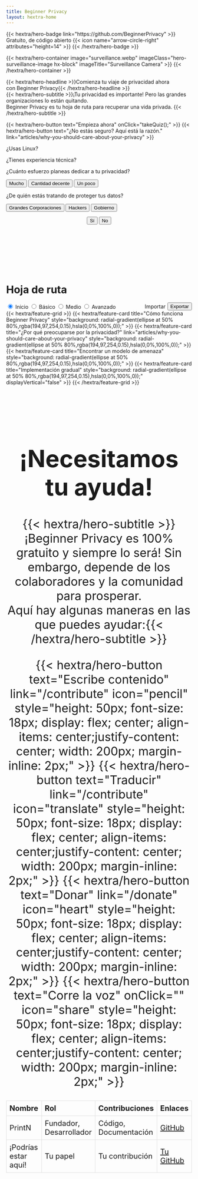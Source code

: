 ```yaml
---
title: Beginner Privacy
layout: hextra-home
---
```

<div class="hero">
  {{< hextra/hero-badge link="https://github.com/BeginnerPrivacy" >}}<div class="hx-w-2 hx-h-2 hx-rounded-full hx-bg-primary-400"></div>
    <span>Gratuito, de código abierto</span>
    {{< icon name="arrow-circle-right" attributes="height=14" >}}
  {{< /hextra/hero-badge >}}

  {{< hextra/hero-container
    image="surveillance.webp"
    imageClass="hero-surveillance-image hx-block"
    imageTitle="Surveillance Camera" >}}
  {{< /hextra/hero-container >}}

  <div class="hx-mt-6 hx-mb-6">
  {{< hextra/hero-headline >}}Comienza tu viaje de privacidad ahora&nbsp;<br class="sm:hx-block hx-hidden" />con Beginner Privacy{{< /hextra/hero-headline >}}
  </div>

  <div class=" hero-take-quiz hx-mb-6" style="display: inline-flex; width: 100%;">
  {{< hextra/hero-subtitle >}}¡Tu privacidad es importante! Pero las grandes organizaciones lo están quitando.&nbsp;<br class="sm:hx-block hx-hidden" />Beginner Privacy es tu hoja de ruta para recuperar una vida privada.
  {{< /hextra/hero-subtitle >}}
  </div>

  {{< hextra/hero-button text="Empieza ahora" onClick="takeQuiz();" >}}
  {{< hextra/hero-button text="¿No estás seguro? Aquí está la razón." link="articles/why-you-should-care-about-your-privacy" >}}

  <div id="quizModal">  
    <div id="question1" class="question">
        <p>¿Usas Linux?</p>
    </div>
    <div id="question2" class="question">
        <p>¿Tienes experiencia técnica?</p>
    </div>
    <div id="question3" class="question">
        <p>¿Cuánto esfuerzo planeas dedicar a tu privacidad?</p>
        <p>
          <button class="hx-bg-primary-600" onclick="answerQuestion(2)">Mucho</button>
          <button class="hx-bg-primary-600" onclick="answerQuestion(1)">Cantidad decente</button>
          <button class="hx-bg-primary-600" onclick="answerQuestion(0)">Un poco</button>
        </p>
    </div>
    <div id="question4" class="question">
        <p>¿De quién estás tratando de proteger tus datos?</p>
        <p>
          <button class="hx-bg-primary-600" onclick="answerQuestion(0)">Grandes Corporaciones</button>
          <button class="hx-bg-primary-600" onclick="answerQuestion(1)">Hackers</button>
          <button class="hx-bg-primary-600" onclick="answerQuestion(2)">Gobierno</button>
        </p>
    </div>
    <div style="text-align: center;">
      <button class="yes-no-button hx-bg-primary-600" onclick="answerQuestion('yes')">Sí</button>
      <button class="yes-no-button hx-bg-primary-600" onclick="answerQuestion('no')">No</button>
    </div>
    <div id="quizResult">
      <span id="basic" style="display: none;">Deberías empezar con la hoja de ruta básica.</span>
      <span id="medium" style="display: none;">Deberías empezar con la hoja de ruta de Medium.</span>
      <span id="advanced" style="display: none;">Deberías comenzar con la hoja de ruta avanzada.</span>
    </div>
  </div>
</div>

<div class="roadmap" style="margin-bottom: 10rem;">
  <div class="hx-mt-6" style="width: 100%; margin-top: 10rem;">
    <h1 class="hx-font-bold md:hx-text-5xl">Hoja de ruta</h1>
    <div style="display: flex; align-items: center; justify-content: space-between;">
      <div class="tabs">
          <input type="radio" id="radio-start" name="tabs" value="start" checked onclick="updateRoadmap()" />
          <label class="tab" for="radio-start">Inicio</label>
          <input type="radio" id="radio-basic" name="tabs" value="basic" onclick="updateRoadmap()" />
          <label class="tab" for="radio-basic">Básico</label>
          <input type="radio" id="radio-medium" name="tabs" value="medium" onclick="updateRoadmap()" />
          <label class="tab" for="radio-medium">Medio</label>
          <input type="radio" id="radio-advanced" name="tabs" value="advanced" onclick="updateRoadmap()" />
          <label class="tab" for="radio-advanced">Avanzado</label>
          <span class="glider"></span>
      </div>
      <div style="display: flex; align-items: center;">
          <label for="importFile" class="not-prose hx-font-medium hx-cursor-pointer hx-px-6 hx-py-2 hx-rounded-full hx-text-center hx-text-white hx-inline-block hx-bg-primary-600 hover:hx-bg-primary-700">
              Importar
              <input type="file" id="importFile" accept=".json" style="display: none;" onchange="importCheckbox();" />
          </label>
          <button id="exportButton" style="margin-left: 5px;" class="not-prose hx-font-medium hx-cursor-pointer hx-px-6 hx-py-2 hx-rounded-full hx-text-center hx-text-white hx-inline-block hx-bg-primary-600 hover:hx-bg-primary-700" onclick="exportCheckbox();">Exportar</button>
      </div>
    </div>
</div>

<div id="roadmapContent" class="hx-mt-4">
  <div id="startContent" class="roadmap-section">
    {{< hextra/feature-grid >}}
      {{< hextra/feature-card title="Cómo funciona Beginner Privacy" style="background: radial-gradient(ellipse at 50% 80%,rgba(194,97,254,0.15),hsla(0,0%,100%,0));" >}}
      {{< hextra/feature-card title="¿Por qué preocuparse por la privacidad?" link="articles/why-you-should-care-about-your-privacy" style="background: radial-gradient(ellipse at 50% 80%,rgba(194,97,254,0.15),hsla(0,0%,100%,0));" >}}
      {{< hextra/feature-card title="Encontrar un modelo de amenaza" style="background: radial-gradient(ellipse at 50% 80%,rgba(194,97,254,0.15),hsla(0,0%,100%,0));" >}}
      {{< hextra/feature-card title="Implementación gradual" style="background: radial-gradient(ellipse at 50% 80%,rgba(194,97,254,0.15),hsla(0,0%,100%,0));"  displayVertical="false" >}}
    {{< /hextra/feature-grid >}}
  </div>

  <div id="basicContent" class="roadmap-section" style="display:none;">
    {{< hextra/feature-grid >}}
        {{< hextra/feature-card title="Introducción básica" style="background: radial-gradient(ellipse at 50% 80%,rgba(97, 254, 176, 0.15),hsla(0,0%,100%,0));" >}}
        {{< hextra/feature-card title="Redes Privadas Virtuales" style="background: radial-gradient(ellipse at 50% 80%,rgba(97, 254, 176, 0.15),hsla(0,0%,100%,0));" >}}
        {{< hextra/feature-card title="Navegadores enfocados en la privacidad" style="background: radial-gradient(ellipse at 50% 80%,rgba(97, 254, 176, 0.15),hsla(0,0%,100%,0));" >}}
        {{< hextra/feature-card title="Contraseñas fuertes y únicas" style="background: radial-gradient(ellipse at 50% 80%,rgba(97, 254, 176, 0.15),hsla(0,0%,100%,0));" >}}
        {{< hextra/feature-card title="Correo electrónico enfocado en la privacidad" style="background: radial-gradient(ellipse at 50% 80%,rgba(97, 254, 176, 0.15),hsla(0,0%,100%,0));" displayVertical="true" >}}
    {{< /hextra/feature-grid >}}
    <br>
    {{< hextra/feature-grid >}}
        {{< hextra/feature-card title="Limitar la información compartida" style="background: radial-gradient(ellipse at 50% 80%,rgba(97, 254, 176, 0.15),hsla(0,0%,100%,0));" displayVertical="both" >}}
        {{< hextra/feature-card title="¡Próximamente!" style="background: radial-gradient(ellipse at 50% 80%,rgba(97, 254, 176, 0.15),hsla(0,0%,100%,0));" >}}
        {{< hextra/feature-card title="¡Próximamente!" style="background: radial-gradient(ellipse at 50% 80%,rgba(97, 254, 176, 0.15),hsla(0,0%,100%,0));" >}}
        {{< hextra/feature-card title="¡Próximamente!" style="background: radial-gradient(ellipse at 50% 80%,rgba(97, 254, 176, 0.15),hsla(0,0%,100%,0));" >}}
        {{< hextra/feature-card title="¡Próximamente!" style="background: radial-gradient(ellipse at 50% 80%,rgba(97, 254, 176, 0.15),hsla(0,0%,100%,0));" displayVertical="false" >}}
    {{< /hextra/feature-grid >}}
    <br>
    {{< hextra/feature-grid >}}
      {{< hextra/feature-card title="¡Próximamente!" style="background: radial-gradient(ellipse at 50% 80%,rgba(97, 254, 176, 0.15),hsla(0,0%,100%,0));" >}}
      {{< hextra/feature-card title="¡Próximamente!" style="background: radial-gradient(ellipse at 50% 80%,rgba(97, 254, 176, 0.15),hsla(0,0%,100%,0));" >}}
      {{< hextra/feature-card title="¡Próximamente!" style="background: radial-gradient(ellipse at 50% 80%,rgba(97, 254, 176, 0.15),hsla(0,0%,100%,0));" >}}
      {{< hextra/feature-card title="¡Próximamente!" style="background: radial-gradient(ellipse at 50% 80%,rgba(97, 254, 176, 0.15),hsla(0,0%,100%,0));" >}}
      {{< hextra/feature-card title="¡Próximamente!" style="background: radial-gradient(ellipse at 50% 80%,rgba(97, 254, 176, 0.15),hsla(0,0%,100%,0));" displayVertical="false" >}}
    {{< /hextra/feature-grid >}}
  </div>

  <div id="mediumContent" class="roadmap-section" style="display:none;">
    {{< hextra/feature-grid >}}
      {{< hextra/feature-card title="Introducción Media" style="background: radial-gradient(ellipse at 50% 80%,rgba(254, 225, 97, 0.15),hsla(0,0%,100%,0));" >}}
      {{< hextra/feature-card title="Cambia a Linux" style="background: radial-gradient(ellipse at 50% 80%,rgba(254, 225, 97, 0.15),hsla(0,0%,100%,0));" >}}
      {{< hextra/feature-card title="Interfaces de Redes Sociales" style="background: radial-gradient(ellipse at 50% 80%,rgba(254, 225, 97, 0.15),hsla(0,0%,100%,0));" >}}
      {{< hextra/feature-card title="¡Próximamente!" style="background: radial-gradient(ellipse at 50% 80%,rgba(254, 225, 97, 0.15),hsla(0,0%,100%,0));" >}}
      {{< hextra/feature-card title="¡Próximamente!" style="background: radial-gradient(ellipse at 50% 80%,rgba(254, 225, 97, 0.15),hsla(0,0%,100%,0));" displayVertical="true" >}}
    {{< /hextra/feature-grid >}}
    <br>
    {{< hextra/feature-grid >}}
      {{< hextra/feature-card title="¡Próximamente!" style="background: radial-gradient(ellipse at 50% 80%,rgba(254, 225, 97, 0.15),hsla(0,0%,100%,0));" displayVertical="both" >}}
      {{< hextra/feature-card title="¡Próximamente!" style="background: radial-gradient(ellipse at 50% 80%,rgba(254, 225, 97, 0.15),hsla(0,0%,100%,0));" >}}
      {{< hextra/feature-card title="¡Próximamente!" style="background: radial-gradient(ellipse at 50% 80%,rgba(254, 225, 97, 0.15),hsla(0,0%,100%,0));" >}}
      {{< hextra/feature-card title="¡Próximamente!" style="background: radial-gradient(ellipse at 50% 80%,rgba(254, 225, 97, 0.15),hsla(0,0%,100%,0));" >}}
      {{< hextra/feature-card title="¡Próximamente!" style="background: radial-gradient(ellipse at 50% 80%,rgba(254, 225, 97, 0.15),hsla(0,0%,100%,0));" displayVertical="false" >}}
    {{< /hextra/feature-grid >}}
    <br>
    {{< hextra/feature-grid >}}
      {{< hextra/feature-card title="¡Próximamente!" style="background: radial-gradient(ellipse at 50% 80%,rgba(254, 225, 97, 0.15),hsla(0,0%,100%,0));" >}}
      {{< hextra/feature-card title="¡Próximamente!" style="background: radial-gradient(ellipse at 50% 80%,rgba(254, 225, 97, 0.15),hsla(0,0%,100%,0));" >}}
      {{< hextra/feature-card title="¡Próximamente!" style="background: radial-gradient(ellipse at 50% 80%,rgba(254, 225, 97, 0.15),hsla(0,0%,100%,0));" >}}
      {{< hextra/feature-card title="¡Próximamente!" style="background: radial-gradient(ellipse at 50% 80%,rgba(254, 225, 97, 0.15),hsla(0,0%,100%,0));" >}}
      {{< hextra/feature-card title="Introducción a la Seguridad Operativa" style="background: radial-gradient(ellipse at 50% 80%,rgba(254, 225, 97, 0.15),hsla(0,0%,100%,0));" displayVertical="false" >}}
    {{< /hextra/feature-grid >}}
  </div>

  <div id="advancedContent" class="roadmap-section" style="display:none;">
    {{< hextra/feature-grid >}}
      {{< hextra/feature-card title="Introducción Avanzada" style="background: radial-gradient(ellipse at 50% 80%,rgba(254, 128, 97, 0.15),hsla(0,0%,100%,0));" >}}
      {{< hextra/feature-card title="Criptomoneda" style="background: radial-gradient(ellipse at 50% 80%,rgba(254, 128, 97, 0.15),hsla(0,0%,100%,0));" >}}
      {{< hextra/feature-card title="Adquirir cripto" style="background: radial-gradient(ellipse at 50% 80%,rgba(254, 128, 97, 0.15),hsla(0,0%,100%,0));" >}}
      {{< hextra/feature-card title="¡Próximamente!" style="background: radial-gradient(ellipse at 50% 80%,rgba(254, 128, 97, 0.15),hsla(0,0%,100%,0));" >}}
      {{< hextra/feature-card title="¡Próximamente!" style="background: radial-gradient(ellipse at 50% 80%,rgba(254, 128, 97, 0.15),hsla(0,0%,100%,0));" displayVertical="true" >}}
    {{< /hextra/feature-grid >}}
    <br>
    {{< hextra/feature-grid >}}
      {{< hextra/feature-card title="¡Próximamente!" style="background: radial-gradient(ellipse at 50% 80%,rgba(254, 128, 97, 0.15),hsla(0,0%,100%,0));" displayVertical="both" >}}
      {{< hextra/feature-card title="¡Próximamente!" style="background: radial-gradient(ellipse at 50% 80%,rgba(254, 128, 97, 0.15),hsla(0,0%,100%,0));" >}}
      {{< hextra/feature-card title="¡Próximamente!" style="background: radial-gradient(ellipse at 50% 80%,rgba(254, 128, 97, 0.15),hsla(0,0%,100%,0));" >}}
      {{< hextra/feature-card title="¡Próximamente!" style="background: radial-gradient(ellipse at 50% 80%,rgba(254, 128, 97, 0.15),hsla(0,0%,100%,0));" >}}
      {{< hextra/feature-card title="¡Próximamente!" style="background: radial-gradient(ellipse at 50% 80%,rgba(254, 128, 97, 0.15),hsla(0,0%,100%,0));" displayVertical="false" >}}
    {{< /hextra/feature-grid >}}
    <br>
    {{< hextra/feature-grid >}}
      {{< hextra/feature-card title="¡Próximamente!" style="background: radial-gradient(ellipse at 50% 80%,rgba(254, 128, 97, 0.15),hsla(0,0%,100%,0));" >}}
      {{< hextra/feature-card title="¡Próximamente!" style="background: radial-gradient(ellipse at 50% 80%,rgba(254, 128, 97, 0.15),hsla(0,0%,100%,0));" >}}
      {{< hextra/feature-card title="¡Próximamente!" style="background: radial-gradient(ellipse at 50% 80%,rgba(254, 128, 97, 0.15),hsla(0,0%,100%,0));" >}}
      {{< hextra/feature-card title="¡Próximamente!" style="background: radial-gradient(ellipse at 50% 80%,rgba(254, 128, 97, 0.15),hsla(0,0%,100%,0));" >}}
      {{< hextra/feature-card title="¡Próximamente!" style="background: radial-gradient(ellipse at 50% 80%,rgba(254, 128, 97, 0.15),hsla(0,0%,100%,0));" displayVertical="false" >}}
    {{< /hextra/feature-grid >}}
  </div>
</div>
</div>

<div class="hx-mt-16" style="width: 100%; text-align: center; font-size: 2rem;">
    <h1 class="hx-font-bold">¡Necesitamos tu ayuda!</h1>
    {{< hextra/hero-subtitle >}}¡Beginner Privacy es 100% gratuito y siempre lo será! Sin embargo, depende de los colaboradores y la comunidad para prosperar.<br>Aquí hay algunas maneras en las que puedes ayudar:{{< /hextra/hero-subtitle >}}
    <div style="display: inline-flex; flex-wrap: wrap; justify-content: center; margin-top: 2rem;">
    {{< hextra/hero-button text="Escribe contenido" link="/contribute" icon="pencil" style="height: 50px; font-size: 18px; display: flex; center; align-items: center;justify-content: center; width: 200px; margin-inline: 2px;" >}}
    {{< hextra/hero-button text="Traducir" link="/contribute" icon="translate" style="height: 50px; font-size: 18px; display: flex; center; align-items: center;justify-content: center; width: 200px; margin-inline: 2px;" >}}
    {{< hextra/hero-button text="Donar" link="/donate" icon="heart" style="height: 50px; font-size: 18px; display: flex; center; align-items: center;justify-content: center; width: 200px; margin-inline: 2px;" >}}
    {{< hextra/hero-button text="Corre la voz" onClick="" icon="share" style="height: 50px; font-size: 18px; display: flex; center; align-items: center;justify-content: center; width: 200px; margin-inline: 2px;" >}}
    </div>
    <style>
        table {
            width: 100%;
            border-collapse: collapse;
            margin-top: 2rem;
        }
        th, td {
            border: 1px solid #ddd;
            padding: 8px;
            text-align: left;
            font-size: 20px;
        }
    </style>
    <table>
        <thead>
            <tr>
                <th>Nombre</th>
                <th>Rol</th>
                <th>Contribuciones</th>
                <th>Enlaces</th>
            </tr>
        </thead>
        <tbody>
            <tr>
                <td>PrintN</td>
                <td>Fundador, Desarrollador</td>
                <td>Código, Documentación</td>
                <td><a href="https://github.com/PrintN" target="_blank">GitHub</a></td>
            </tr>
            <tr>
                <td>¡Podrías estar aquí!</td>
                <td>Tu papel</td>
                <td>Tu contribución</td>
                <td><a href="https://github.com/" target="_blank">Tu GitHub</a></td>
            </tr>
        </tbody>
    </table>
</div>